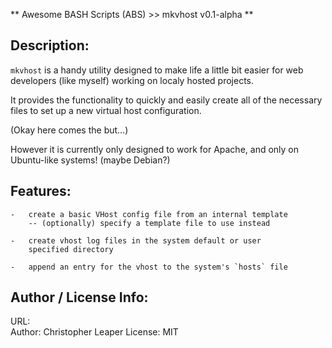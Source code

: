 ** Awesome BASH Scripts (ABS) >> mkvhost v0.1-alpha **

Description:
------------
`mkvhost` is a handy utility designed to make life a little bit easier for web developers (like myself) working on localy
hosted projects.

It provides the functionality to quickly and easily create all of the necessary files to set up a new virtual host
configuration.

(Okay here comes the but...)

However it is currently only designed to work for Apache, and only on Ubuntu-like systems! (maybe Debian?)


Features:
---------
	-	create a basic VHost config file from an internal template
		-- (optionally) specify a template file to use instead

	-	create vhost log files in the system default or user
		specified directory
 
	-	append an entry for the vhost to the system's `hosts` file


Author / License Info:
----------------------
URL:		
Author:		Christopher Leaper
License:	MIT

